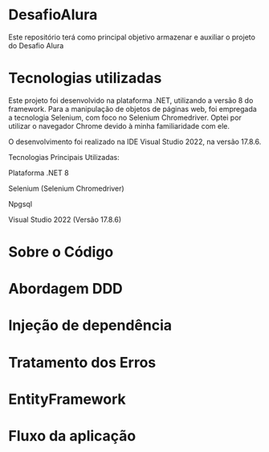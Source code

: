 # DesafioAlura
Este repositório terá como principal objetivo armazenar e auxiliar o projeto do Desafio Alura

# Tecnologias utilizadas
Este projeto foi desenvolvido na plataforma .NET, utilizando a versão 8 do framework. Para a manipulação de objetos de páginas web, foi empregada a tecnologia Selenium, com foco no Selenium Chromedriver. Optei por utilizar o navegador Chrome devido à minha familiaridade com ele.


O desenvolvimento foi realizado na IDE Visual Studio 2022, na versão 17.8.6.

Tecnologias Principais Utilizadas:

Plataforma .NET 8

Selenium (Selenium Chromedriver)

Npgsql

Visual Studio 2022 (Versão 17.8.6)

# Sobre o Código

# Abordagem DDD

# Injeção de dependência

# Tratamento dos Erros

# EntityFramework

# Fluxo da aplicação
